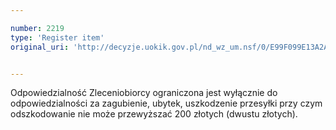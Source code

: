 ```yaml
---

number: 2219
type: 'Register item'
original_uri: 'http://decyzje.uokik.gov.pl/nd_wz_um.nsf/0/E99F099E13A2AFE3C1257847003D4B6D?OpenDocument'


---
```


Odpowiedzialność Zleceniobiorcy ograniczona jest wyłącznie do odpowiedzialności za zagubienie, ubytek, uszkodzenie przesyłki przy czym odszkodowanie nie może przewyższać 200 złotych (dwustu złotych).
